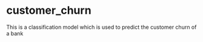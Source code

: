 # customer_churn
This is a classification model which is used  to predict the customer churn of a bank
